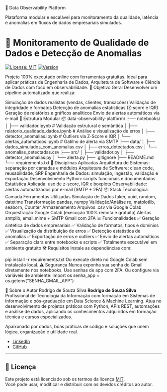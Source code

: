 📘 Data Observability Platform

Plataforma modular e escalável para monitoramento da qualidade, latência e anomalias em fluxos de dados empresariais simulados.

# 🧪 Monitoramento de Qualidade de Dados e Detecção de Anomalias

[![License: MIT](https://img.shields.io/badge/license-MIT-blue.svg)](https://opensource.org/licenses/MIT)
[![Version](https://img.shields.io/badge/version-1.0.0-brightgreen.svg)]()


Projeto 100% executado online com ferramentas gratuitas. Ideal para aplicar práticas de Engenharia de Dados, Arquitetura de Software e Ciência de Dados com foco em observabilidade.
🎯 Objetivo Geral
Desenvolver um pipeline automatizado que realiza:

Simulação de dados realistas (vendas, clientes, transações)
Validação de integridade e formatos
Detecção de anomalias estatísticas (Z-score e IQR)
Geração de relatórios e gráficos analíticos
Envio de alertas automáticos via e-mail
🧱 Estrutura Modular
📦 data-observability-platform/
├── notebooks/
│   ├── validador.ipynb               # Validação estrutural e semântica
│   ├── relatorio_qualidade_dados.ipynb # Análise e visualização de erros
│   ├── detector_anomalias.ipynb     # Outliers via Z-Score e IQR
│   └── alertas_automaticos.ipynb    # Gatilho de alerta via SMTP
├── data/
│   ├── dados_simulados_com_anomalias.csv
│   ├── erros_detectados.csv
│   └── anomalias_detectadas.csv
├── src/
│   ├── validador.py
│   ├── detector_anomalias.py
│   └── alerta.py
├── .gitignore
├── README.md
└── requirements.txt
🧠 Disciplinas Aplicadas
Arquitetura de Sistemas: separação por camadas e módulos
Arquitetura de Software: clean code, reusabilidade, SRP
Engenharia de Dados: simulação, ingestão, validação e exportação
Desenvolvimento Python: scripts funcionais e documentados
Estatística Aplicada: uso de z-score, IQR e boxplots
Observabilidade: alertas automatizados por e-mail (SMTP + 2FA)
📦 Stack Tecnológica
Camada	Ferramentas Utilizadas
Simulação de Dados	faker, uuid, random, datetime
Transformação	pandas, numpy
Validação/Análise	re, matplotlib, seaborn, Counter
Armazenamento	Arquivos .csv via Google Colab
Orquestração	Google Colab (execução 100% remota e gratuita)
Alertas	smtplib, email.mime + SMTP Gmail com 2FA
📊 Funcionalidades
✅ Geração sintética de dados empresariais
✅ Validação de formatos, tipos e domínios
✅ Visualização da distribuição de erros
✅ Detecção estatística de anomalias
✅ Exportação de erros e outliers
✅ Envio de alertas automáticos
✅ Separação clara entre notebooks e scripts
✅ Totalmente executável em ambiente gratuito
🛠️ Requisitos
Instale as dependências com:

pip install -r requirements.txt
Ou execute direto no Google Colab sem instalação local.
⚠️ Segurança
Nunca exponha sua senha do Gmail diretamente nos notebooks.
Use senhas de app com 2FA.
Ou configure via variáveis de ambiente:
import os
senha_app = os.getenv("SENHA_GMAIL_APP")

👤 Sobre o Autor
Rodrigo de Souza Silva
**Rodrigo de Souza Silva**  
Profissional de Tecnologia da Informação com formação em Sistemas de Informação e pós-graduação em Data Science & Machine Learning. Atua no desenvolvimento de projetos práticos com Python, APIs REST, automações e análise de dados, aplicando os conhecimentos adquiridos em formação técnica e cursos especializados.

Apaixonado por dados, boas práticas de código e soluções que unem lógica, organização e utilidade real.

- [LinkedIn](https://www.linkedin.com/in/rodrigodesouzasilva)  
- [GitHub](https://github.com/rodrigodesouza7)

---

## 📜  Licença

Este projeto está licenciado sob os termos da licença [MIT](https://opensource.org/licenses/MIT).  
Você pode usar, modificar e distribuir com os devidos créditos ao autor.




